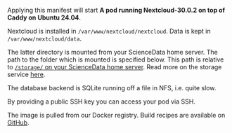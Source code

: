 Applying this manifest will start **A pod running Nextcloud-30.0.2 on top of Caddy on Ubuntu 24.04**.

Nextcloud is installed in `/var/www/nextcloud/nextcloud`. Data is kept in `/var/www/nextcloud/data`.

The latter directory is mounted from your ScienceData home server. The path to the folder which is mounted is specified below. This path is relative to [`/storage/` on your ScienceData home server](/storage/). Read more on the storage service [here](https://sciencedata.dk/sites/developer/ManagingFiles/index#storage).

The database backend is SQLite running off a file in NFS, i.e. quite slow.

By providing a public SSH key you can access your pod via SSH.

The image is pulled from our Docker registry. Build recipes are available on [GitHub](https://github.com/deic-dk/sciencedata_images).


